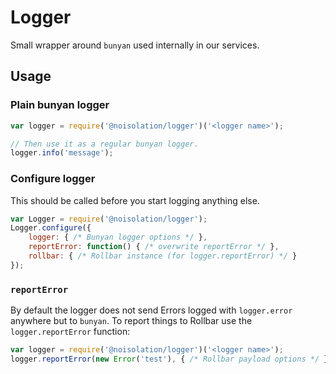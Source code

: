 # Logger

Small wrapper around `bunyan` used internally in our services.

## Usage

### Plain bunyan logger

``` javascript
var logger = require('@noisolation/logger')('<logger name>');

// Then use it as a regular bunyan logger.
logger.info('message');
```

### Configure logger

This should be called before you start logging anything else.

``` javascript
var Logger = require('@noisolation/logger');
Logger.configure({
    logger: { /* Bunyan logger options */ },
    reportError: function() { /* overwrite reportError */ },
    rollbar: { /* Rollbar instance (for logger.reportError) */ }
});
```

### `reportError`

By default the logger does not send Errors logged with `logger.error` anywhere but to `bunyan`. To report things to Rollbar use the `logger.reportError` function:

``` javascript
var logger = require('@noisolation/logger')('<logger name>');
logger.reportError(new Error('test'), { /* Rollbar payload options */ }, request)
```
